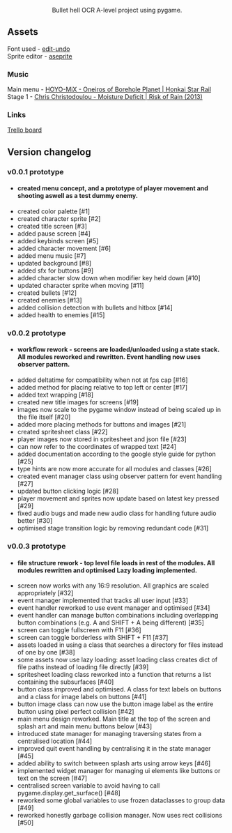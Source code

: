 <p align="center">
Bullet hell OCR A-level project using pygame.  
</p>

## Assets
Font used - [edit-undo](https://www.dafont.com/edit-undo.font)  
Sprite editor - [aseprite](https://www.aseprite.org/)  
### Music
Main menu - [HOYO-MiX - Oneiros of Borehole Planet | Honkai Star Rail](https://www.youtube.com/watch?v=yQ-rcBeFKVw)  
Stage 1 - [Chris Christodoulou - Moisture Deficit | Risk of Rain (2013)](https://www.youtube.com/watch?v=RbzA6lX84xM)  
### Links
[Trello board](https://trello.com/b/xCHQx3Uu/shmup-trello)  
## Version changelog
### v0.0.1 prototype
- #### created menu concept, and a prototype of player movement and shooting aswell as a test dummy enemy.
- created color palette [#1]
- created character sprite [#2]
- created title screen [#3]
- added pause screen [#4]
- added keybinds screen [#5]
- added character movement [#6]
- added menu music [#7]
- updated background [#8]
- added sfx for buttons [#9]
- added character slow down when modifier key held down [#10]
- updated character sprite when moving [#11]
- created bullets [#12]
- created enemies [#13]
- added collision detection with bullets and hitbox [#14]
- added health to enemies [#15]
### v0.0.2 prototype
- #### workflow rework - screens are loaded/unloaded using a state stack. All modules reworked and rewritten. Event handling now uses observer pattern.
- added deltatime for compatibility when not at fps cap [#16]
- added method for placing relative to top left or center [#17]
- added text wrapping [#18]
- created new title images for screens [#19]
- images now scale to the pygame window instead of being scaled up in the file itself [#20]
- added more placing methods for buttons and images [#21]
- created spritesheet class [#22]
- player images now stored in spritesheet and json file [#23]
- can now refer to the coordinates of wrapped text [#24]
- added documentation according to the google style guide for python [#25]
- type hints are now more accurate for all modules and classes [#26]
- created event manager class using observer pattern for event handling [#27]
- updated button clicking logic [#28]
- player movement and sprites now update based on latest key pressed [#29]
- fixed audio bugs and made new audio class for handling future audio better [#30]
- optimised stage transition logic by removing redundant code [#31]
### v0.0.3 prototype
- #### file structure rework - top level file loads in rest of the modules. All modules rewritten and optimised Lazy loading implemented.
- screen now works with any 16:9 resolution. All graphics are scaled appropriately [#32]
- event manager implemented that tracks all user input [#33]
- event handler reworked to use event manager and optimised [#34]
- event handler can manage button combinations including overlapping button combinations (e.g. A and SHIFT + A being different) [#35]
- screen can toggle fullscreen with F11 [#36]
- screen can toggle borderless with SHIFT + F11 [#37]
- assets loaded in using a class that searches a directory for files instead of one by one [#38]
- some assets now use lazy loading: asset loading class creates dict of file paths instead of loading file directly [#39]
- spritesheet loading class reworked into a function that returns a list containing the subsurfaces [#40]
- button class improved and optimised. A class for text labels on buttons and a class for image labels on buttons [#41]
- button image class can now use the button image label as the entire button using pixel perfect collision [#42]
- main menu design reworked. Main title at the top of the screen and splash art and main menu buttons below [#43]
- introduced state manager for managing traversing states from a centralised location [#44]
- improved quit event handling by centralising it in the state manager [#45]
- added ability to switch between splash arts using arrow keys [#46]
- implemented widget manager for managing ui elements like buttons or text on the screen [#47]
- centralised screen variable to avoid having to call pygame.display.get_surface() [#48]
- reworked some global variables to use frozen dataclasses to group data [#49]
- reworked honestly garbage collision manager. Now uses rect collisions [#50]
